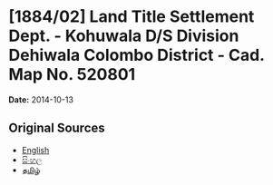 # [1884/02] Land Title Settlement Dept. - Kohuwala D/S Division Dehiwala Colombo District - Cad. Map No. 520801

**Date:** 2014-10-13

## Original Sources

- [English](https://documents.gov.lk/view/extra-gazettes/2014/10/1884-02_E.pdf)
- [සිංහල](https://documents.gov.lk/view/extra-gazettes/2014/10/1884-02_S.pdf)
- [தமிழ்](https://documents.gov.lk/view/extra-gazettes/2014/10/1884-02_T.pdf)
